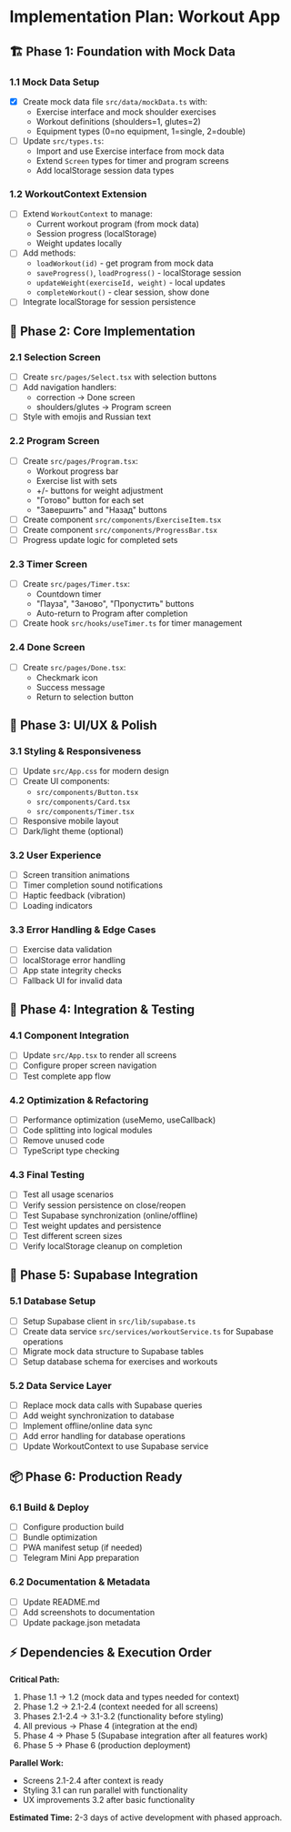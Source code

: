 # Implementation Plan: Workout App

## 🏗️ Phase 1: Foundation with Mock Data

### 1.1 Mock Data Setup
- [x] Create mock data file `src/data/mockData.ts` with:
  - Exercise interface and mock shoulder exercises
  - Workout definitions (shoulders=1, glutes=2)  
  - Equipment types (0=no equipment, 1=single, 2=double)
- [ ] Update `src/types.ts`:
  - Import and use Exercise interface from mock data
  - Extend `Screen` types for timer and program screens
  - Add localStorage session data types

### 1.2 WorkoutContext Extension
- [ ] Extend `WorkoutContext` to manage:
  - Current workout program (from mock data)
  - Session progress (localStorage)
  - Weight updates locally
- [ ] Add methods:
  - `loadWorkout(id)` - get program from mock data
  - `saveProgress()`, `loadProgress()` - localStorage session
  - `updateWeight(exerciseId, weight)` - local updates
  - `completeWorkout()` - clear session, show done
- [ ] Integrate localStorage for session persistence

## 🎯 Phase 2: Core Implementation

### 2.1 Selection Screen
- [ ] Create `src/pages/Select.tsx` with selection buttons
- [ ] Add navigation handlers:
  - correction → Done screen
  - shoulders/glutes → Program screen
- [ ] Style with emojis and Russian text

### 2.2 Program Screen  
- [ ] Create `src/pages/Program.tsx`:
  - Workout progress bar
  - Exercise list with sets
  - +/- buttons for weight adjustment
  - "Готово" button for each set
  - "Завершить" and "Назад" buttons
- [ ] Create component `src/components/ExerciseItem.tsx`
- [ ] Create component `src/components/ProgressBar.tsx`
- [ ] Progress update logic for completed sets

### 2.3 Timer Screen
- [ ] Create `src/pages/Timer.tsx`:
  - Countdown timer
  - "Пауза", "Заново", "Пропустить" buttons
  - Auto-return to Program after completion
- [ ] Create hook `src/hooks/useTimer.ts` for timer management

### 2.4 Done Screen
- [ ] Create `src/pages/Done.tsx`:
  - Checkmark icon
  - Success message
  - Return to selection button

## 🎨 Phase 3: UI/UX & Polish

### 3.1 Styling & Responsiveness
- [ ] Update `src/App.css` for modern design
- [ ] Create UI components:
  - `src/components/Button.tsx`
  - `src/components/Card.tsx` 
  - `src/components/Timer.tsx`
- [ ] Responsive mobile layout
- [ ] Dark/light theme (optional)

### 3.2 User Experience
- [ ] Screen transition animations
- [ ] Timer completion sound notifications
- [ ] Haptic feedback (vibration)
- [ ] Loading indicators

### 3.3 Error Handling & Edge Cases
- [ ] Exercise data validation
- [ ] localStorage error handling
- [ ] App state integrity checks
- [ ] Fallback UI for invalid data

## 🔧 Phase 4: Integration & Testing

### 4.1 Component Integration
- [ ] Update `src/App.tsx` to render all screens
- [ ] Configure proper screen navigation
- [ ] Test complete app flow

### 4.2 Optimization & Refactoring
- [ ] Performance optimization (useMemo, useCallback)
- [ ] Code splitting into logical modules
- [ ] Remove unused code
- [ ] TypeScript type checking

### 4.3 Final Testing
- [ ] Test all usage scenarios
- [ ] Verify session persistence on close/reopen
- [ ] Test Supabase synchronization (online/offline)
- [ ] Test weight updates and persistence
- [ ] Test different screen sizes
- [ ] Verify localStorage cleanup on completion

## 🔗 Phase 5: Supabase Integration

### 5.1 Database Setup  
- [ ] Setup Supabase client in `src/lib/supabase.ts`
- [ ] Create data service `src/services/workoutService.ts` for Supabase operations
- [ ] Migrate mock data structure to Supabase tables
- [ ] Setup database schema for exercises and workouts

### 5.2 Data Service Layer
- [ ] Replace mock data calls with Supabase queries
- [ ] Add weight synchronization to database
- [ ] Implement offline/online data sync
- [ ] Add error handling for database operations
- [ ] Update WorkoutContext to use Supabase service

## 📦 Phase 6: Production Ready

### 6.1 Build & Deploy
- [ ] Configure production build
- [ ] Bundle optimization
- [ ] PWA manifest setup (if needed)
- [ ] Telegram Mini App preparation

### 6.2 Documentation & Metadata
- [ ] Update README.md
- [ ] Add screenshots to documentation
- [ ] Update package.json metadata

## ⚡ Dependencies & Execution Order

**Critical Path:**
1. Phase 1.1 → 1.2 (mock data and types needed for context)
2. Phase 1.2 → 2.1-2.4 (context needed for all screens)
3. Phases 2.1-2.4 → 3.1-3.2 (functionality before styling)
4. All previous → Phase 4 (integration at the end)
5. Phase 4 → Phase 5 (Supabase integration after all features work)
6. Phase 5 → Phase 6 (production deployment)

**Parallel Work:**
- Screens 2.1-2.4 after context is ready
- Styling 3.1 can run parallel with functionality
- UX improvements 3.2 after basic functionality

**Estimated Time:** 2-3 days of active development with phased approach.